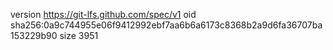 version https://git-lfs.github.com/spec/v1
oid sha256:0a9c744955e06f9412992ebf7aa6b6a6173c8368b2a9d6fa36707ba153229b90
size 3951
